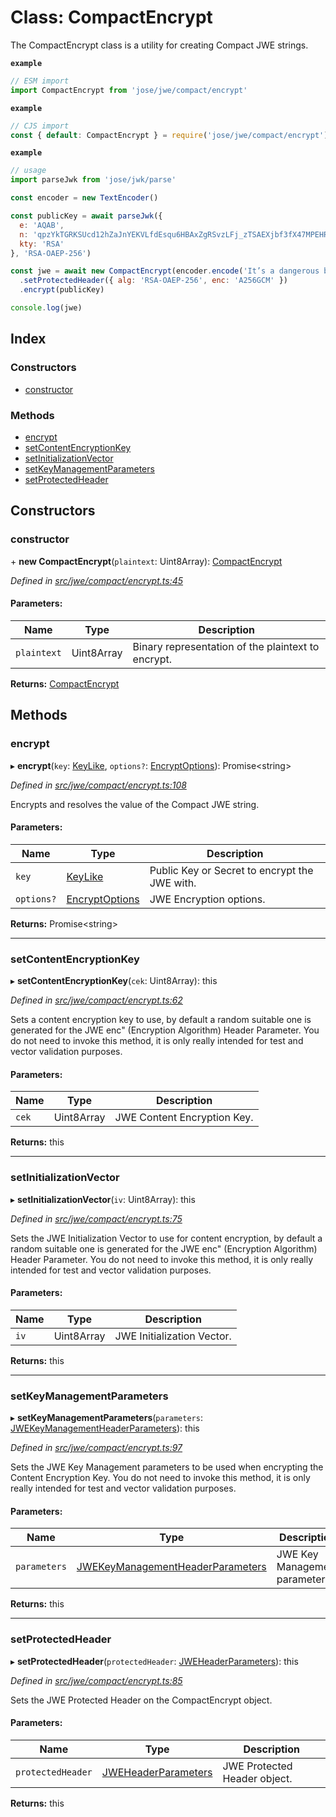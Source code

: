 # Class: CompactEncrypt

The CompactEncrypt class is a utility for creating Compact JWE strings.

**`example`** 
```js
// ESM import
import CompactEncrypt from 'jose/jwe/compact/encrypt'
```

**`example`** 
```js
// CJS import
const { default: CompactEncrypt } = require('jose/jwe/compact/encrypt')
```

**`example`** 
```js
// usage
import parseJwk from 'jose/jwk/parse'

const encoder = new TextEncoder()

const publicKey = await parseJwk({
  e: 'AQAB',
  n: 'qpzYkTGRKSUcd12hZaJnYEKVLfdEsqu6HBAxZgRSvzLFj_zTSAEXjbf3fX47MPEHRw8NDcEXPjVOz84t4FTXYF2w2_LGWfp_myjV8pR6oUUncJjS7DhnUmTG5bpuK2HFXRMRJYz_iNR48xRJPMoY84jrnhdIFx8Tqv6w4ZHVyEvcvloPgwG3UjLidP6jmqbTiJtidVLnpQJRuFNFQJiluQXBZ1nOLC7raQshu7L9y0IatVU7vf0BPnmuSkcNNvmQkSta6ODQBPaL5-o5SW8H37vQjPDkrlJpreViNa3jqP5DB5HYUO-DMh4FegRv9gZWLDEvXpSd9A13YXCa9Q8K_w',
  kty: 'RSA'
}, 'RSA-OAEP-256')

const jwe = await new CompactEncrypt(encoder.encode('It’s a dangerous business, Frodo, going out your door.'))
  .setProtectedHeader({ alg: 'RSA-OAEP-256', enc: 'A256GCM' })
  .encrypt(publicKey)

console.log(jwe)
```

## Index

### Constructors

* [constructor](_jwe_compact_encrypt_.compactencrypt.md#constructor)

### Methods

* [encrypt](_jwe_compact_encrypt_.compactencrypt.md#encrypt)
* [setContentEncryptionKey](_jwe_compact_encrypt_.compactencrypt.md#setcontentencryptionkey)
* [setInitializationVector](_jwe_compact_encrypt_.compactencrypt.md#setinitializationvector)
* [setKeyManagementParameters](_jwe_compact_encrypt_.compactencrypt.md#setkeymanagementparameters)
* [setProtectedHeader](_jwe_compact_encrypt_.compactencrypt.md#setprotectedheader)

## Constructors

### constructor

\+ **new CompactEncrypt**(`plaintext`: Uint8Array): [CompactEncrypt](_jwe_compact_encrypt_.compactencrypt.md)

*Defined in [src/jwe/compact/encrypt.ts:45](https://github.com/panva/jose/blob/v3.0.2/src/jwe/compact/encrypt.ts#L45)*

#### Parameters:

Name | Type | Description |
------ | ------ | ------ |
`plaintext` | Uint8Array | Binary representation of the plaintext to encrypt.  |

**Returns:** [CompactEncrypt](_jwe_compact_encrypt_.compactencrypt.md)

## Methods

### encrypt

▸ **encrypt**(`key`: [KeyLike](../types/_types_d_.keylike.md), `options?`: [EncryptOptions](../interfaces/_types_d_.encryptoptions.md)): Promise\<string>

*Defined in [src/jwe/compact/encrypt.ts:108](https://github.com/panva/jose/blob/v3.0.2/src/jwe/compact/encrypt.ts#L108)*

Encrypts and resolves the value of the Compact JWE string.

#### Parameters:

Name | Type | Description |
------ | ------ | ------ |
`key` | [KeyLike](../types/_types_d_.keylike.md) | Public Key or Secret to encrypt the JWE with. |
`options?` | [EncryptOptions](../interfaces/_types_d_.encryptoptions.md) | JWE Encryption options.  |

**Returns:** Promise\<string>

___

### setContentEncryptionKey

▸ **setContentEncryptionKey**(`cek`: Uint8Array): this

*Defined in [src/jwe/compact/encrypt.ts:62](https://github.com/panva/jose/blob/v3.0.2/src/jwe/compact/encrypt.ts#L62)*

Sets a content encryption key to use, by default a random suitable one
is generated for the JWE enc" (Encryption Algorithm) Header Parameter.
You do not need to invoke this method, it is only really intended for
test and vector validation purposes.

#### Parameters:

Name | Type | Description |
------ | ------ | ------ |
`cek` | Uint8Array | JWE Content Encryption Key.  |

**Returns:** this

___

### setInitializationVector

▸ **setInitializationVector**(`iv`: Uint8Array): this

*Defined in [src/jwe/compact/encrypt.ts:75](https://github.com/panva/jose/blob/v3.0.2/src/jwe/compact/encrypt.ts#L75)*

Sets the JWE Initialization Vector to use for content encryption, by default
a random suitable one is generated for the JWE enc" (Encryption Algorithm)
Header Parameter. You do not need to invoke this method, it is only really
intended for test and vector validation purposes.

#### Parameters:

Name | Type | Description |
------ | ------ | ------ |
`iv` | Uint8Array | JWE Initialization Vector.  |

**Returns:** this

___

### setKeyManagementParameters

▸ **setKeyManagementParameters**(`parameters`: [JWEKeyManagementHeaderParameters](../interfaces/_types_d_.jwekeymanagementheaderparameters.md)): this

*Defined in [src/jwe/compact/encrypt.ts:97](https://github.com/panva/jose/blob/v3.0.2/src/jwe/compact/encrypt.ts#L97)*

Sets the JWE Key Management parameters to be used when encrypting the Content
Encryption Key. You do not need to invoke this method, it is only really
intended for test and vector validation purposes.

#### Parameters:

Name | Type | Description |
------ | ------ | ------ |
`parameters` | [JWEKeyManagementHeaderParameters](../interfaces/_types_d_.jwekeymanagementheaderparameters.md) | JWE Key Management parameters.  |

**Returns:** this

___

### setProtectedHeader

▸ **setProtectedHeader**(`protectedHeader`: [JWEHeaderParameters](../interfaces/_types_d_.jweheaderparameters.md)): this

*Defined in [src/jwe/compact/encrypt.ts:85](https://github.com/panva/jose/blob/v3.0.2/src/jwe/compact/encrypt.ts#L85)*

Sets the JWE Protected Header on the CompactEncrypt object.

#### Parameters:

Name | Type | Description |
------ | ------ | ------ |
`protectedHeader` | [JWEHeaderParameters](../interfaces/_types_d_.jweheaderparameters.md) | JWE Protected Header object.  |

**Returns:** this
